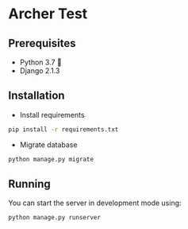 # Archer Test

## Prerequisites
- Python 3.7 :snake:
- Django 2.1.3

## Installation

- Install requirements
```bash
pip install -r requirements.txt
```

- Migrate database
```bash
python manage.py migrate
```

## Running

You can start the server in development mode using:
```bash
python manage.py runserver
```
